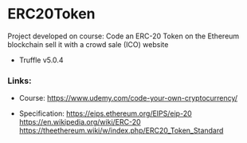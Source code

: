 # ERC20Token

Project developed on course: 
Code an ERC-20 Token on the Ethereum blockchain sell it with a crowd sale (ICO) website

  - Truffle v5.0.4

  
### Links:

  - Course: 
    https://www.udemy.com/code-your-own-cryptocurrency/

  - Specification:
    https://eips.ethereum.org/EIPS/eip-20
    https://en.wikipedia.org/wiki/ERC-20
    https://theethereum.wiki/w/index.php/ERC20_Token_Standard
